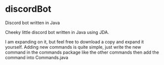 # discordBot
Discord bot written in Java

Cheeky little discord bot written in Java using JDA.

I am expanding on it, but feel free to download a copy and expand it yourself.
Adding new commands is quite simple, just write the new command in the commands package like the other commands then add the command into Commands.java
